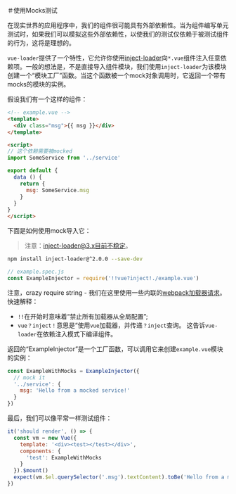 ＃使用Mocks测试

在现实世界的应用程序中，我们的组件很可能具有外部依赖性。当为组件编写单元测试时，如果我们可以模拟这些外部依赖性，以使我们的测试仅依赖于被测试组件的行为，这将是理想的。

`vue-loader`提供了一个特性，它允许你使用[inject-loader](https://github.com/plasticine/inject-loader)向`*.vue`组件注入任意依赖项。一般的想法是，不是直接导入组件模块，我们使用`inject-loader`为该模块创建一个“模块工厂”函数。当这个函数被一个mock对象调用时，它返回一个带有mocks的模块的实例。

假设我们有一个这样的组件：

``` html
<!-- example.vue -->
<template>
  <div class="msg">{{ msg }}</div>
</template>

<script>
// 这个依赖需要被mocked
import SomeService from '../service'

export default {
  data () {
    return {
      msg: SomeService.msg
    }
  }
}
</script>
```

下面是如何使用mock导入它：

> 注意：inject-loader@3.x目前不稳定。

``` bash
npm install inject-loader@^2.0.0 --save-dev
```

``` js
// example.spec.js
const ExampleInjector = require('!!vue?inject!./example.vue')
```

注意，crazy require string - 我们在这里使用一些内联的[webpack加载器请求](https://webpack.github.io/docs/loaders.html)。 快速解释：

- `!!`在开始时意味着“禁止所有加载器从全局配置”;
- `vue？inject！`意思是“使用`vue`加载器，并传递`？inject`查询。 这告诉`vue-loader`在依赖注入模式下编译组件。

返回的“ExampleInjector”是一个工厂函数，可以调用它来创建`example.vue`模块的实例：

``` js
const ExampleWithMocks = ExampleInjector({
  // mock it
  '../service': {
    msg: 'Hello from a mocked service!'
  }
})
```

最后，我们可以像平常一样测试组件：

``` js
it('should render', () => {
  const vm = new Vue({
    template: '<div><test></test></div>',
    components: {
      'test': ExampleWithMocks
    }
  }).$mount()
  expect(vm.$el.querySelector('.msg').textContent).toBe('Hello from a mocked service!')
})
```
